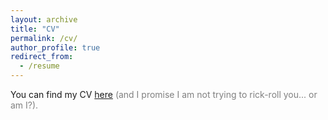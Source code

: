 ```yaml
---
layout: archive
title: "CV"
permalink: /cv/
author_profile: true
redirect_from:
  - /resume
---
```


You can find my CV [here](/files/202507_CV_D'Agnese.pdf) <span style="color: grey;">(and I promise I am not trying to rick-roll you... or am I?).</span>
